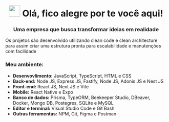<h1 align="center">
  <img src="./hi.gif" width="35px" height="35px">
  Olá, fico alegre por te você aqui!
</h1>

<h3 align="center">
  Uma empresa que busca transformar ideias em realidade
</h3>

Os projetos são desenvolvido utilizando clean code e clean architecture para assim criar uma estrutura pronta para escalabilidade e manutenções com facilidade

### **Meu ambiente:**
 - **Desenvovlimento:** JavaScript, TypeScript, HTML e CSS
 - **Back-end:** Node JS, Express JS, Fastify, Node JS, Adonis JS e Nest JS
 - **Front-end:** React JS, Next JS e Vite
 - **Mobile:** React Native e Expo
 - **Banco de dados:** Prisma, TypeORM, Beekeeper Studio, DBeaver, Docker, Mongo DB, Postegres, SQLite e MySQL
 - **Editor e terminal:** Visual Studio Code e Git Bash
 - **Outras ferramentas:** NPM, Git, Figma e Postman
